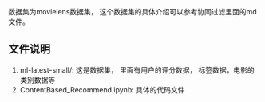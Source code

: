 数据集为movielens数据集， 这个数据集的具体介绍可以参考协同过滤里面的md文件。 

## 文件说明

1. ml-latest-small/: 这是数据集， 里面有用户的评分数据， 标签数据，电影的类别数据等
2. ContentBased_Recommend.ipynb: 具体的代码文件

